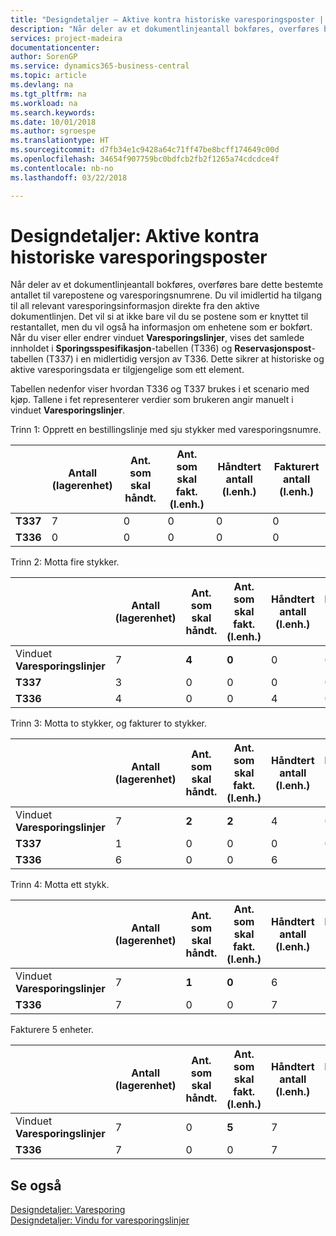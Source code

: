 ```yaml
---
title: "Designdetaljer – Aktive kontra historiske varesporingsposter | Microsoft-dokumentasjon"
description: "Når deler av et dokumentlinjeantall bokføres, overføres bare dette bestemte antallet til varepostene og varesporingsnumrene. Du vil imidlertid ha tilgang til all relevant varesporingsinformasjon direkte fra den aktive dokumentlinjen. Det vil si at ikke bare vil du se postene som er knyttet til restantallet, men du vil også ha informasjon om enhetene som er bokført. Når du viser eller endrer vinduet **Varesporingslinjer**, vises det samlede innholdet i **Sporingsspesifikasjon**-tabellen (T336) og **Reservasjonspost**-tabellen (T337) i en midlertidig versjon av T336. Dette sikrer at historiske og aktive varesporingsdata er tilgjengelige som ett element."
services: project-madeira
documentationcenter: 
author: SorenGP
ms.service: dynamics365-business-central
ms.topic: article
ms.devlang: na
ms.tgt_pltfrm: na
ms.workload: na
ms.search.keywords: 
ms.date: 10/01/2018
ms.author: sgroespe
ms.translationtype: HT
ms.sourcegitcommit: d7fb34e1c9428a64c71ff47be8bcff174649c00d
ms.openlocfilehash: 34654f907759bc0bdfcb2fb2f1265a74cdcdce4f
ms.contentlocale: nb-no
ms.lasthandoff: 03/22/2018

---
```

# <a name="design-details-active-versus-historic-item-tracking-entries"></a>Designdetaljer: Aktive kontra historiske varesporingsposter
Når deler av et dokumentlinjeantall bokføres, overføres bare dette bestemte antallet til varepostene og varesporingsnumrene. Du vil imidlertid ha tilgang til all relevant varesporingsinformasjon direkte fra den aktive dokumentlinjen. Det vil si at ikke bare vil du se postene som er knyttet til restantallet, men du vil også ha informasjon om enhetene som er bokført. Når du viser eller endrer vinduet **Varesporingslinjer**, vises det samlede innholdet i **Sporingsspesifikasjon**-tabellen (T336) og **Reservasjonspost**-tabellen (T337) i en midlertidig versjon av T336. Dette sikrer at historiske og aktive varesporingsdata er tilgjengelige som ett element.  

 Tabellen nedenfor viser hvordan T336 og T337 brukes i et scenario med kjøp. Tallene i fet representerer verdier som brukeren angir manuelt i vinduet **Varesporingslinjer**.  

 Trinn 1: Opprett en bestillingslinje med sju stykker med varesporingsnumre.  

||**Antall (lagerenhet)**|**Ant. som skal håndt.**|**Ant. som skal fakt. (l.enh.)**|**Håndtert antall (l.enh.)**|**Fakturert antall (l.enh.)**|  
|-|----------------------------------------------|--------------------------------------------|------------------------------------------------------|-------------------------------------------------------|--------------------------------------------------------|  
|**T337**|7|0|0|0|0|  
|**T336**|0|0|0|0|0|  

 Trinn 2: Motta fire stykker.  

||**Antall (lagerenhet)**|**Ant. som skal håndt.**|**Ant. som skal fakt. (l.enh.)**|**Håndtert antall (l.enh.)**|**Fakturert antall (l.enh.)**|  
|-|----------------------------------------------|--------------------------------------------|------------------------------------------------------|-------------------------------------------------------|--------------------------------------------------------|  
|Vinduet **Varesporingslinjer**|7|**4**|**0**|0|0|  
|**T337**|3|0|0|0|0|  
|**T336**|4|0|0|4|0|  

 Trinn 3: Motta to stykker, og fakturer to stykker.  

||**Antall (lagerenhet)**|**Ant. som skal håndt.**|**Ant. som skal fakt. (l.enh.)**|**Håndtert antall (l.enh.)**|**Fakturert antall (l.enh.)**|  
|-|----------------------------------------------|--------------------------------------------|------------------------------------------------------|-------------------------------------------------------|--------------------------------------------------------|  
|Vinduet **Varesporingslinjer**|7|**2**|**2**|4|0|  
|**T337**|1|0|0|0|0|  
|**T336**|6|0|0|6|2|  

 Trinn 4: Motta ett stykk.  

||**Antall (lagerenhet)**|**Ant. som skal håndt.**|**Ant. som skal fakt. (l.enh.)**|**Håndtert antall (l.enh.)**|**Fakturert antall (l.enh.)**|  
|-|----------------------------------------------|--------------------------------------------|------------------------------------------------------|-------------------------------------------------------|--------------------------------------------------------|  
|Vinduet **Varesporingslinjer**|7|**1**|**0**|6|2|  
|**T336**|7|0|0|7|2|  

 Fakturere 5 enheter.  

||**Antall (lagerenhet)**|**Ant. som skal håndt.**|**Ant. som skal fakt. (l.enh.)**|**Håndtert antall (l.enh.)**|**Fakturert antall (l.enh.)**|  
|-|----------------------------------------------|--------------------------------------------|------------------------------------------------------|-------------------------------------------------------|--------------------------------------------------------|  
|Vinduet **Varesporingslinjer**|7|0|**5**|7|2|  
|**T336**|7|0|0|7|7|  

## <a name="see-also"></a>Se også  
 [Designdetaljer: Varesporing](design-details-item-tracking.md)   
 [Designdetaljer: Vindu for varesporingslinjer](design-details-item-tracking-lines-window.md)

